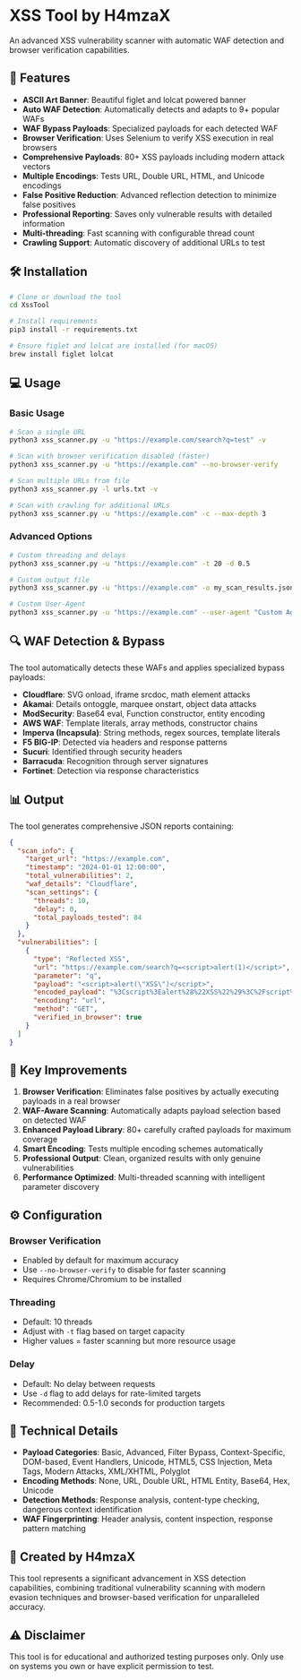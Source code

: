 # XSS Tool by H4mzaX

An advanced XSS vulnerability scanner with automatic WAF detection and browser verification capabilities.

## 🚀 Features

- **ASCII Art Banner**: Beautiful figlet and lolcat powered banner
- **Auto WAF Detection**: Automatically detects and adapts to 9+ popular WAFs
- **WAF Bypass Payloads**: Specialized payloads for each detected WAF
- **Browser Verification**: Uses Selenium to verify XSS execution in real browsers
- **Comprehensive Payloads**: 80+ XSS payloads including modern attack vectors
- **Multiple Encodings**: Tests URL, Double URL, HTML, and Unicode encodings
- **False Positive Reduction**: Advanced reflection detection to minimize false positives
- **Professional Reporting**: Saves only vulnerable results with detailed information
- **Multi-threading**: Fast scanning with configurable thread count
- **Crawling Support**: Automatic discovery of additional URLs to test

## 🛠️ Installation

```bash
# Clone or download the tool
cd XssTool

# Install requirements
pip3 install -r requirements.txt

# Ensure figlet and lolcat are installed (for macOS)
brew install figlet lolcat
```

## 💻 Usage

### Basic Usage

```bash
# Scan a single URL
python3 xss_scanner.py -u "https://example.com/search?q=test" -v

# Scan with browser verification disabled (faster)
python3 xss_scanner.py -u "https://example.com" --no-browser-verify

# Scan multiple URLs from file
python3 xss_scanner.py -l urls.txt -v

# Scan with crawling for additional URLs
python3 xss_scanner.py -u "https://example.com" -c --max-depth 3
```

### Advanced Options

```bash
# Custom threading and delays
python3 xss_scanner.py -u "https://example.com" -t 20 -d 0.5

# Custom output file
python3 xss_scanner.py -u "https://example.com" -o my_scan_results.json

# Custom User-Agent
python3 xss_scanner.py -u "https://example.com" --user-agent "Custom Agent 1.0"
```

## 🔍 WAF Detection & Bypass

The tool automatically detects these WAFs and applies specialized bypass payloads:

- **Cloudflare**: SVG onload, iframe srcdoc, math element attacks
- **Akamai**: Details ontoggle, marquee onstart, object data attacks  
- **ModSecurity**: Base64 eval, Function constructor, entity encoding
- **AWS WAF**: Template literals, array methods, constructor chains
- **Imperva (Incapsula)**: String methods, regex sources, template literals
- **F5 BIG-IP**: Detected via headers and response patterns
- **Sucuri**: Identified through security headers
- **Barracuda**: Recognition through server signatures
- **Fortinet**: Detection via response characteristics

## 📊 Output

The tool generates comprehensive JSON reports containing:

```json
{
  "scan_info": {
    "target_url": "https://example.com",
    "timestamp": "2024-01-01 12:00:00",
    "total_vulnerabilities": 2,
    "waf_details": "Cloudflare",
    "scan_settings": {
      "threads": 10,
      "delay": 0,
      "total_payloads_tested": 84
    }
  },
  "vulnerabilities": [
    {
      "type": "Reflected XSS",
      "url": "https://example.com/search?q=<script>alert(1)</script>",
      "parameter": "q",
      "payload": "<script>alert(\"XSS\")</script>",
      "encoded_payload": "%3Cscript%3Ealert%28%22XSS%22%29%3C%2Fscript%3E",
      "encoding": "url",
      "method": "GET",
      "verified_in_browser": true
    }
  ]
}
```

## 🎯 Key Improvements

1. **Browser Verification**: Eliminates false positives by actually executing payloads in a real browser
2. **WAF-Aware Scanning**: Automatically adapts payload selection based on detected WAF
3. **Enhanced Payload Library**: 80+ carefully crafted payloads for maximum coverage
4. **Smart Encoding**: Tests multiple encoding schemes automatically
5. **Professional Output**: Clean, organized results with only genuine vulnerabilities
6. **Performance Optimized**: Multi-threaded scanning with intelligent parameter discovery

## ⚙️ Configuration

### Browser Verification
- Enabled by default for maximum accuracy
- Use `--no-browser-verify` to disable for faster scanning
- Requires Chrome/Chromium to be installed

### Threading
- Default: 10 threads
- Adjust with `-t` flag based on target capacity
- Higher values = faster scanning but more resource usage

### Delay
- Default: No delay between requests
- Use `-d` flag to add delays for rate-limited targets
- Recommended: 0.5-1.0 seconds for production targets

## 🔬 Technical Details

- **Payload Categories**: Basic, Advanced, Filter Bypass, Context-Specific, DOM-based, Event Handlers, Unicode, HTML5, CSS Injection, Meta Tags, Modern Attacks, XML/XHTML, Polyglot
- **Encoding Methods**: None, URL, Double URL, HTML Entity, Base64, Hex, Unicode
- **Detection Methods**: Response analysis, content-type checking, dangerous context identification
- **WAF Fingerprinting**: Header analysis, content inspection, response pattern matching

## 📝 Created by H4mzaX

This tool represents a significant advancement in XSS detection capabilities, combining traditional vulnerability scanning with modern evasion techniques and browser-based verification for unparalleled accuracy.

## ⚠️ Disclaimer

This tool is for educational and authorized testing purposes only. Only use on systems you own or have explicit permission to test.